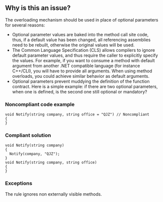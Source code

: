 ## Why is this an issue?

The overloading mechanism should be used in place of optional parameters for several reasons:

- Optional parameter values are baked into the method call site code, thus, if a default value has been changed, all referencing assemblies need
  to be rebuilt, otherwise the original values will be used.
- The Common Language Specification (CLS) allows compilers to ignore default parameter values, and thus require the caller to explicitly specify
  the values. For example, if you want to consume a method with default argument from another .NET compatible language (for instance C++/CLI), you
  will have to provide all arguments. When using method overloads, you could achieve similar behavior as default arguments.
- Optional parameters prevent muddying the definition of the function contract. Here is a simple example: if there are two optional parameters,
  when one is defined, is the second one still optional or mandatory?

### Noncompliant code example

    void Notify(string company, string office = "QJZ") // Noncompliant
    {
    }

### Compliant solution

    void Notify(string company)
    {
      Notify(company, "QJZ");
    }
    void Notify(string company, string office)
    {
    }

### Exceptions

The rule ignores non externally visible methods.